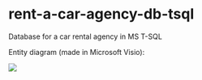 # rent-a-car-agency-db-tsql
Database for a car rental agency in MS T-SQL

Entity diagram (made in Microsoft Visio):

<img src="https://dl.dropboxusercontent.com./s/txvurori5fwaic3/rentacardiagram.jpg?dl=0"/>
